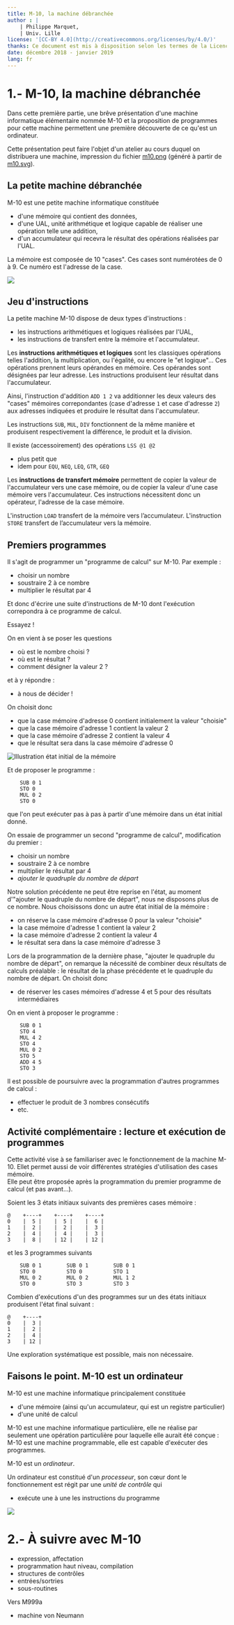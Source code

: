 ```yaml
---
title: M-10, la machine débranchée
author : |
	| Philippe Marquet,
	| Univ. Lille
license: '[CC-BY 4.0](http://creativecommons.org/licenses/by/4.0/)'
thanks: Ce document est mis à disposition selon les termes de la Licence Creative Commons Attribution 4.0 International \protect ![](https://licensebuttons.net/l/by/4.0/88x31.png){width=3em}
date: décembre 2018 - janvier 2019
lang: fr
---
```


1.- M-10, la machine débranchée
==============================

Dans cette première partie, une brêve présentation d'une machine informatique élémentaire nommée M-10 et la proposition de programmes pour cette machine permettent une première découverte de ce qu'est un ordinateur. 

Cette présentation peut faire l'objet d'un atelier au cours duquel on distribuera une machine, impression du fichier [m10.png](m10.png) (généré à partir de [m10.svg](m10.svg)).

La petite machine débranchée
----------------------------

M-10 est une petite machine informatique constituée

* d'une mémoire qui contient des données, 
* d'une UAL, unité arithmétique et logique capable de réaliser une opération telle une addition,
* d'un accumulateur qui recevra le résultat des opérations réalisées par l'UAL. 

La mémoire est composée de 10 "cases". Ces cases sont numérotées de 0 à 9. Ce numéro est l'adresse de la case.

![](m10-0.png)


Jeu d'instructions
------------------

La petite machine M-10 dispose de deux types d'instructions :

* les instructions arithmétiques et logiques réalisées par l'UAL,
* les instructions de transfert entre la mémoire et l'accumulateur.

Les **instructions arithmétiques et logiques** sont les classiques opérations telles l'addition, la multiplication, ou l'égalité, ou encore le "et logique"... 
Ces opérations prennent leurs opérandes en mémoire.
Ces opérandes sont désignées par leur adresse.
Les instructions produisent leur résultat dans l'accumulateur.

Ainsi, l'instruction d'addition `ADD 1 2` va additionner les deux valeurs des "cases" mémoires correpondantes (case d'adresse `1` et case d'adresse `2`) aux adresses indiquées et produire le résultat dans l'accumulateur.

Les instructions `SUB`, `MUL`, `DIV` fonctionnent de la même manière et produisent respectivement la différence, le produit et la division.

Il existe (accessoirement) des opérations `LSS @1 @2`

* plus petit que
* idem pour `EQU`, `NEQ`, `LEQ`, `GTR`, `GEQ`

Les **instructions de transfert mémoire** permettent de copier la valeur de l'accumulateur vers une case mémoire, ou de copier la valeur d'une case mémoire vers l'accumulateur.
Ces instructions nécessitent donc un opérateur, l'adresse de la case mémoire.

L'instruction `LOAD` transfert de la mémoire vers l’accumulateur. L'instruction `STORE` transfert de l’accumulateur vers la mémoire.

Premiers programmes
-------------------

Il s'agit de programmer un "programme de calcul" sur M-10.
Par exemple : 

* choisir un nombre
* soustraire 2 à ce nombre
* multiplier le résultat par 4

Et donc d'écrire une suite d'instructions de M-10 dont l'exécution correpondra à ce programme de calcul.

Essayez !

On en vient à se poser les questions 

* où est le nombre choisi ?
* où est le résultat ?
* comment désigner la valeur 2 ? 

et à y répondre :

* à nous de décider !

On choisit donc

* que la case mémoire d'adresse 0 contient initialement la valeur "choisie"
* que la case mémoire d'adresse 1 contient la valeur 2
* que la case mémoire d'adresse 2 contient la valeur 4
* que le résultat sera dans la case mémoire d'adresse 0

![Illustration état initial de la mémoire](m10-prgm0-1.png)

Et de proposer le programme :

```
    SUB 0 1
    STO 0
    MUL 0 2
    STO 0 
```

que l'on peut exécuter pas à pas à partir d'une mémoire dans un état initial donné.

On essaie de programmer un second "programme de calcul", modification du premier :

* choisir un nombre
* soustraire 2 à ce nombre
* multiplier le résultat par 4
* _ajouter le quadruple du nombre de départ_

Notre solution précédente ne peut être reprise en l'état, au moment d'"ajouter le quadruple du nombre de départ", nous ne disposons plus de ce nombre. 
Nous choisissons donc un autre état initial de la mémoire :

* on réserve la case mémoire d'adresse 0 pour la valeur "choisie"
* la case mémoire d'adresse 1 contient la valeur 2
* la case mémoire d'adresse 2 contient la valeur 4
* le résultat sera dans la case mémoire d'adresse 3

Lors de la programmation de la dernière phase, "ajouter le quadruple du nombre de départ", on remarque la nécessité de combiner deux résultats de calculs préalable : le résultat de la phase précédente et le quadruple du nombre de départ. On choisit donc

* de réserver les cases mémoires d'adresse 4 et 5 pour des résultats intermédiaires 

On en vient à proposer le programme :

```
    SUB 0 1
    STO 4
    MUL 4 2
    STO 4 
    MUL 0 2
    STO 5 
    ADD 4 5
    STO 3
```

Il est possible de poursuivre avec la programmation d'autres programmes de calcul :

* effectuer le produit de 3 nombres consécutifs
* etc. 

Activité complémentaire : lecture et exécution de programmes
------------------------------------------------------------

Cette activité vise à se familiariser avec le fonctionnement de la machine M-10. Ellet permet aussi de voir différentes stratégies d'utilisation des cases mémoire.  
Elle peut être proposée après la programmation du premier programme de calcul (et pas avant...). 

Soient les 3 états initiaux suivants des premières cases mémoire :

```
@    +----+    +----+    +----+
0    |  5 |    |  5 |    |  6 | 
1    |  2 |    |  2 |    |  3 | 
2    |  4 |    |  4 |    |  3 | 
3    |  8 |    | 12 |    | 12 | 
```

et les 3 programmes suivants

```
    SUB 0 1        SUB 0 1        SUB 0 1
    STO 0          STO 0          STO 1
    MUL 0 2        MUL 0 2        MUL 1 2
    STO 0          STO 3          STO 3
```
	
Combien d'exécutions d'un des programmes sur un des états initiaux produisent l'état final suivant :

```
@    +----+
0    |  3 |
1    |  2 |
2    |  4 |
3    | 12 | 
```

Une exploration systématique est possible, mais non nécessaire.

Faisons le point. M-10 est un ordinateur
----------------------------------------

M-10 est une machine informatique principalement constituée

* d'une mémoire (ainsi qu'un accumulateur, qui est un registre particulier)
* d'une unité de calcul

M-10 est une machine informatique particulière, elle ne réalise par seulement une opération particulière pour laquelle elle aurait été conçue : M-10 est une machine programmable, elle est capable d'exécuter des programmes.

M-10 est un _ordinateur_.

Un ordinateur est constitué d'un _processeur_, son cœur dont le fonctionnement est régit par une _unité de contrôle_ qui

* exécute une à une les instructions du programme


![](m10-uc.png)

2.- À suivre avec M-10
=====================


* expression, affectation
* programmation haut niveau, compilation
* structures de contrôles
* entrées/sortries 
* sous-routines

Vers M999a

* machine von Neumann
